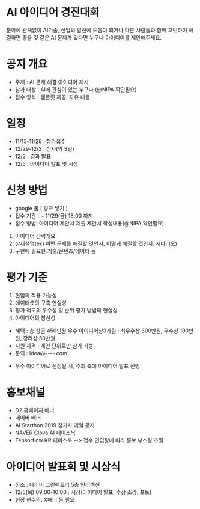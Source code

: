 # AI 아이디어 경진대회

분야에 관계없이 AI기술, 산업의 발전에 도움이 되거나
다른 사람들과 함께 고민하여 해결하면 좋을 것 같은 AI 문제가 있다면 누구나 아이디어를 제안해주세요.

# 공지 개요 
- 주제 : AI 문제 해결 아이디어 제시
- 참가 대상 : AI에 관심이 있는 누구나 (@NIPA 확인필요)
- 접수 양식 : 템플릿 제공, 자유 내용

# 일정
- 11/13-11/28 : 참가접수
- 12/29-12/3 : 심사(약 3일)
- 12/3 : 결과 발표
- 12/5 : 아이디어 발표 및 시상
 
# 신청 방법
- google 폼 ( 링크 넣기 ) 
- 접수 기간 : ~ 11/29(금) 18:00 까지 
- 접수 방법: 아이디어 제안서 제출
제안서 작성내용(@NIPA 확인필요)
1.	아이디어 간략개요
2.	상세설명(ex) 어떤 문제를 해결할 것인지, 어떻게 해결할 것인지. 시나리오)
3.	구현에 필요한 기술/콘텐츠/데이터 등

# 평가 기준
1.	현업의 적용 가능성
2.	데이터셋의 구축 현실성 
3.	평가 척도의 우수성 및 순위 평가 방법의 현실성 
4.	아이디어의 참신성  

- 혜택 : 총 상금 450만원
우수 아이디어상3개팀  : 최우수상 300만원, 우수상 100만원, 장려상 50만원
- 지원 자격 : 개인 단위로만 참가 가능 
- 문의 : Idea@----.com
* 우수 아이디어로 선정될 시, 주최 측에 아이디어 발표 진행
 
# 홍보채널
- D2 홈페이지 배너 
- 네이버 배너
- AI Starthon 2019 참가자 메일 공지
- NAVER Clova AI 페이스북 
- Tensorflow KR 페이스북
--> 접수 인입량에 따라 홍보 부스팅 조절
 
# 아이디어 발표회 및 시상식
- 장소 : 네이버 그린팩토리 5층 인터섹션
- 12/5(목) 09:00-10:00 : 시상(아이디어 발표, 수상 소감, 포토)
- 현장 현수막, X배너 등 필요 
